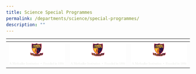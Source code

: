 ```yaml
---
title: Science Special Programmes
permalink: /departments/science/special-programmes/
description: ""
---
```

<table>
<thead>
  <tr>
    <th style="width:273px"></th>
    <th style="width:273px"></th>
    <th style="width:273px"></th>
  </tr>
</thead>
<tbody>
  <tr>
    <td style ="text-align:center"><a href=""> <img src="/images/logo-high-res-colour-01-copy-e1424065325994.png" style="width:273px"> <i></i></a></td>
    <td style ="text-align:center"><a href=""> <img src="/images/logo-high-res-colour-01-copy-e1424065325994.png" style="width:273px"> <i></i></a></td>
    <td style ="text-align:center"><a href=""> <img src="/images/logo-high-res-colour-01-copy-e1424065325994.png" style="width:273px"> <i></i></a></td>
  </tr>
</tbody>
</table>
